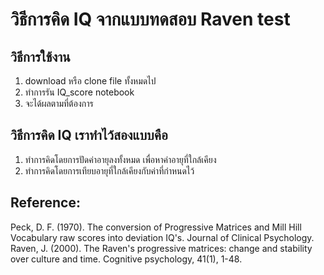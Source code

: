 # วิธีการคิด IQ จากแบบทดสอบ Raven test

## วิธีการใช้งาน
1. download หรือ clone file ทั้งหมดไป
2. ทำการรัน IQ_score notebook
3. จะได้ผลตามที่ต้องการ

## วิธีการคิด IQ เราทำไว้สองแบบคือ
1. ทำการคิดโดยการปัดค่าอายุลงทั้งหมด เพื่อหาค่าอายุที่ใกล้เคียง
2. ทำการคิดโดยการเทียบอายุที่ใกล้เคียงกับค่าที่กำหนดไว้

## Reference:

Peck, D. F. (1970). The conversion of Progressive Matrices and Mill Hill Vocabulary raw scores into deviation IQ's. Journal of Clinical Psychology.
Raven, J. (2000). The Raven's progressive matrices: change and stability over culture and time. Cognitive psychology, 41(1), 1-48.
